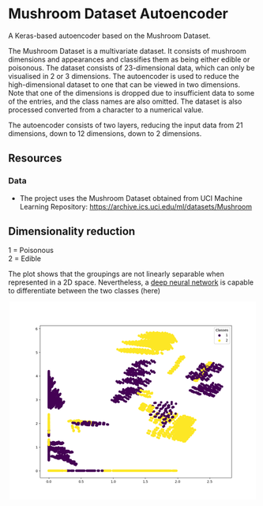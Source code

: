 # Mushroom Dataset Autoencoder

A Keras-based autoencoder based on the Mushroom Dataset.

The Mushroom Dataset is a multivariate dataset. It consists of mushroom dimensions and appearances and classifies them
as being either edible or poisonous. The dataset consists of 23-dimensional data, which can only be visualised in 2 or 3 dimensions.
The autoencoder is used to reduce the high-dimensional dataset to one that can be viewed in two dimensions. 
Note that one of the dimensions is dropped due to insufficient data to some of the entries, and the class names are also omitted.
The dataset is also processed converted from a character to a numerical value.

The autoencoder consists of two layers, reducing the input data from 21 dimensions, down to 12 dimensions, down to 2 dimensions.

## Resources

### Data

* The project uses the Mushroom Dataset obtained from UCI Machine Learning Repository:
  https://archive.ics.uci.edu/ml/datasets/Mushroom

## Dimensionality reduction
1 = Poisonous
<br/>
2 = Edible

The plot shows that the groupings are not linearly separable when represented in a 2D space. Nevertheless, a 
[deep neural network](https://github.com/Carla-de-Beer/tensorflow-2.x-projects/tree/master/dff/classifier/mushroom-dataset-classifier) is 
capable to differentiate between the two classes (here)


<p align="center">
  <img src="images/2D_visualisation_2.png" width="500px"/>
</p>
